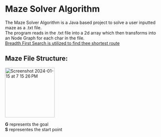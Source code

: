 
# Maze Solver Algorithm
The Maze Solver Algorithm is a Java based project to solve a user inputted maze as a .txt file.<br>
The program reads in the .txt file into a 2d array which then transforms into an Node Graph for each char in the file.<br>
<u>Breadth First Search is utilized to find thee shortest route</u> 

## Maze File Structure:

<img width="163" alt="Screenshot 2024-01-15 at 7 15 26 PM" src="https://github.com/prattaiden/AidenPrattPortfolio/assets/142821905/6507a3b0-3234-4176-a5bb-8f7dec357e52">


<b>G</b> represents the goal<br>
<b>S</b> representes the start point
